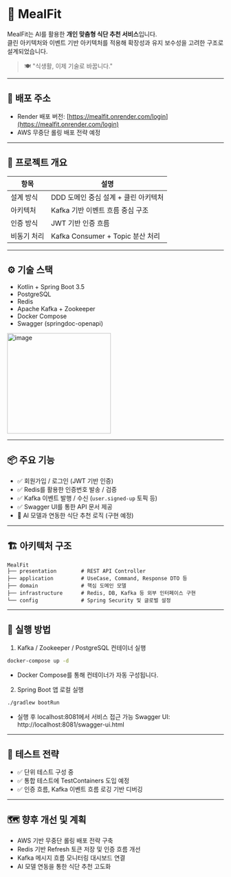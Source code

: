 # 🥗 MealFit

MealFit는 AI를 활용한 **개인 맞춤형 식단 추천 서비스**입니다.  
클린 아키텍처와 이벤트 기반 아키텍처를 적용해 확장성과 유지 보수성을 고려한 구조로 설계되었습니다.

> 🍽️ "식생활, 이제 기술로 바꿉니다."

---

## 🔗 배포 주소

- Render 배포 버전: [https://mealfit.onrender.com/login](https://mealfit.onrender.com/login)
- AWS 무중단 롤링 배포 전략 예정

---

## 🧩 프로젝트 개요

| 항목        | 설명                                         |
|-------------|----------------------------------------------|
| 설계 방식   | DDD 도메인 중심 설계 + 클린 아키텍처         |
| 아키텍처    | Kafka 기반 이벤트 흐름 중심 구조              |
| 인증 방식   | JWT 기반 인증 흐름                            |
| 비동기 처리 | Kafka Consumer + Topic 분산 처리             |

---

## ⚙️ 기술 스택

- Kotlin + Spring Boot 3.5
- PostgreSQL
- Redis
- Apache Kafka + Zookeeper
- Docker Compose
- Swagger (springdoc-openapi)
<img width="241" height="233" alt="image" src="https://github.com/user-attachments/assets/842b1cd5-2191-4e60-bfbf-967fc53c5e44" />

---

## 📦 주요 기능

- ✅ 회원가입 / 로그인 (JWT 기반 인증)
- ✅ Redis를 활용한 인증번호 발송 / 검증
- ✅ Kafka 이벤트 발행 / 수신 (`user.signed-up` 토픽 등)
- ✅ Swagger UI를 통한 API 문서 제공
- 🚧 AI 모델과 연동한 식단 추천 로직 (구현 예정)

---

## 🏗️ 아키텍처 구조

```plaintext
MealFit
├── presentation        # REST API Controller
├── application         # UseCase, Command, Response DTO 등
├── domain              # 핵심 도메인 모델
├── infrastructure      # Redis, DB, Kafka 등 외부 인터페이스 구현
└── config              # Spring Security 및 글로벌 설정
```

---

## 🚀 실행 방법
1. Kafka / Zookeeper / PostgreSQL 컨테이너 실행
```bash
docker-compose up -d
```
- Docker Compose를 통해 컨테이너가 자동 구성됩니다.
  
2. Spring Boot 앱 로컬 실행
```bash
./gradlew bootRun
```
- 실행 후 localhost:8081에서 서비스 접근 가능 Swagger UI: http://localhost:8081/swagger-ui.html

---

## 🧪 테스트 전략
- ✅ 단위 테스트 구성 중
- ✅ 통합 테스트에 TestContainers 도입 예정
- ✅ 인증 흐름, Kafka 이벤트 흐름 로깅 기반 디버깅

---

## 🗺️ 향후 개선 및 계획
- AWS 기반 무중단 롤링 배포 전략 구축
- Redis 기반 Refresh 토큰 저장 및 인증 흐름 개선
- Kafka 메시지 흐름 모니터링 대시보드 연결
- AI 모델 연동을 통한 식단 추천 고도화

